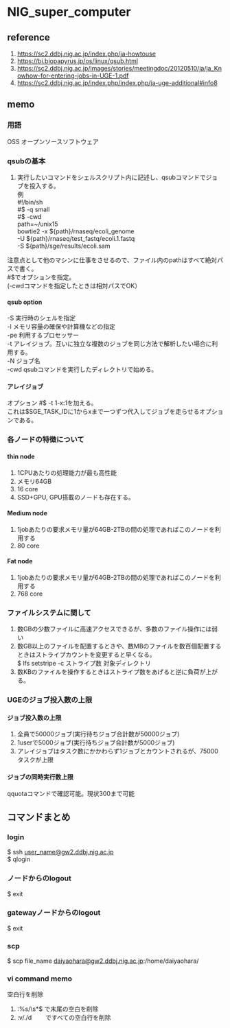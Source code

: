 # NIG_super_computer
## reference  
1. https://sc2.ddbj.nig.ac.jp/index.php/ja-howtouse
2. https://bi.biopapyrus.jp/os/linux/qsub.html
3. https://sc2.ddbj.nig.ac.jp/images/stories/meetingdoc/20120510/ja/ja_Knowhow-for-entering-jobs-in-UGE-1.pdf
4. https://sc2.ddbj.nig.ac.jp/index.php/index.php/ja-uge-additional#info8
## memo
### 用語
OSS オープンソースソフトウェア

### qsubの基本
1. 実行したいコマンドをシェルスクリプト内に記述し、qsubコマンドでジョブを投入する。  
例    
#!/bin/sh  
#$ -q small  
#$ -cwd  
path=~/unix15  
bowtie2 -x ${path}/rnaseq/ecoli_genome   
        -U ${path}/rnaseq/test_fastq/ecoli.1.fastq  
        -S ${path}/sge/results/ecoli.sam  
        
注意点として他のマシンに仕事をさせるので、ファイル内のpathはすべて絶対パスで書く。  
#$でオプションを指定。  
(-cwdコマンドを指定したときは相対パスでOK）  
#### qsub option
-S 実行時のシェルを指定  
-l メモリ容量の確保や計算機などの指定   
-pe 利用するプロセッサー  
-t アレイジョブ。互いに独立な複数のジョブを同じ方法で解析したい場合に利用する。  
-N ジョブ名  
-cwd qsubコマンドを実行したディレクトリで始める。  

#### アレイジョブ
オプション #$ -t 1-x:1を加える。  
これは$SGE_TASK_IDに1からxまで一つずつ代入してジョブを走らせるオプションである。  

### 各ノードの特徴について
#### thin node
1. 1CPUあたりの処理能力が最も高性能
2. メモリ64GB
3. 16 core
4. SSD+GPU, GPU搭載のノードも存在する。
#### Medium node 
1. 1jobあたりの要求メモリ量が64GB-2TBの間の処理であればこのノードを利用する
2. 80 core
#### Fat node
1. 1jobあたりの要求メモリ量が64GB-2TBの間の処理であればこのノードを利用する
2. 768 core

### ファイルシステムに関して
1. 数GBの少数ファイルに高速アクセスできるが、多数のファイル操作には弱い
2. 数GB以上のファイルを配置するときや、数MBのファイルを数百個配置するときはストライプカウントを変更すると早くなる。  
   $ lfs setstripe -c ストライプ数 対象ディレクトリ  
3. 数KBのファイルを操作するときはストライプ数をあげると逆に負荷が上がる。

### UGEのジョブ投入数の上限
#### ジョブ投入数の上限
1. 全員で50000ジョブ(実行待ちジョブ合計数が50000ジョブ)
2. 1userで5000ジョブ(実行待ちジョブ合計数が5000ジョブ)
3. アレイジョブはタスク数にかかわらず1ジョブとカウントされるが、75000タスクが上限

#### ジョブの同時実行数上限
qquotaコマンドで確認可能。現状300まで可能

## コマンドまとめ
### login
$ ssh user_name@gw2.ddbj.nig.ac.jp  
$ qlogin  
 
### ノードからのlogout
$ exit  

### gatewayノードからのlogout
$ exit  

### scp
$ scp file_name daiyaohara@gw2.ddbj.nig.ac.jp:/home/daiyaohara/

### vi command memo
空白行を削除
1. :%s/\s*$   で末尾の空白を削除
2. :v/./d　  　ですべての空白行を削除
